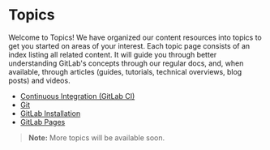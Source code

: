 # Topics

Welcome to Topics! We have organized our content resources into topics
to get you started on areas of your interest. Each topic page
consists of an index listing all related content. It will guide
you through better understanding GitLab's concepts
through our regular docs, and, when available, through articles (guides,
tutorials, technical overviews, blog posts) and videos.

- [Continuous Integration (GitLab CI)](../ci/README.md)
- [Git](git/index.md)
- [GitLab Installation](../install/README.md)
- [GitLab Pages](../user/project/pages/index.md)

>**Note:** More topics will be available soon.
